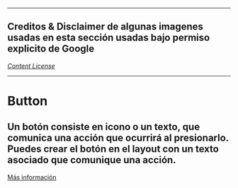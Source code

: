____

## Creditos & Disclaimer de algunas imagenes usadas en esta sección usadas bajo permiso explicito de Google 

[*Content License*](https://developer.android.com/license)
___

# Button

## Un botón consiste en icono o un texto, que comunica una acción que ocurrirá al presionarlo. Puedes crear el botón en el layout con un texto asociado que comunique una acción.

[Más información](https://developer.android.com/develop/ui/views/components/button)
